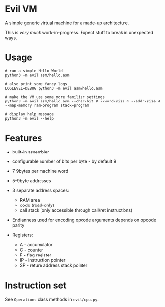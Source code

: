 Evil VM
=======

A simple generic virtual machine for a made-up architecture.

This is *very much* work-in-progress. Expect stuff to break in unexpected ways.


Usage
=====

    # run a simple Hello World
    python3 -m evil asm/hello.asm

    # also print some fancy logs
    LOGLEVEL=DEBUG python3 -m evil asm/hello.asm

    # make the VM use some more familiar settings
    python3 -m evil asm/hello.asm --char-bit 8 --word-size 4 --addr-size 4 --map-memory ram=program stack=program

    # display help message
    python3 -m evil --help


Features
========

* built-in assembler
* configurable number of bits per byte - by default 9
* 7 9bytes per machine word
* 5-9byte addresses
* 3 separate address spaces:
  * RAM area
  * code (read-only)
  * call stack (only accessible through call/ret instructions)

* Endianness used for encoding opcode arguments depends on opcode parity

* Registers:
  * A - accumulator
  * C - counter
  * F - flag register
  * IP - instruction pointer
  * SP - return address stack pointer


Instruction set
===============

See ``Operations`` class methods in ``evil/cpu.py``.
